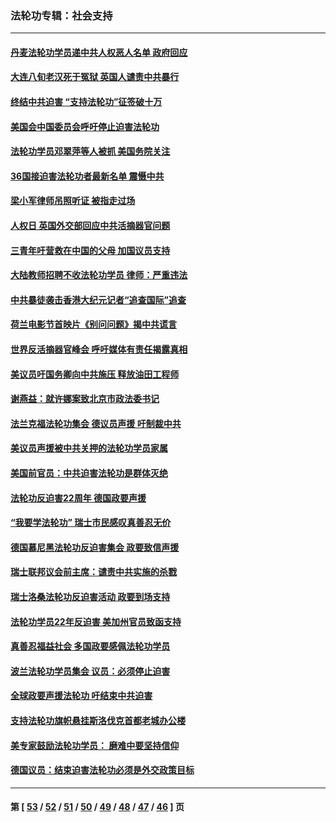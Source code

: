 ### 法轮功专辑：社会支持
---
#### [丹麦法轮功学员递中共人权恶人名单 政府回应](../../pages/nf4386/n13497482.md?01160430) 
#### [大连八旬老汉死于冤狱 英国人谴责中共暴行](../../pages/nf4386/n13480118.md?01160430) 
#### [终结中共迫害 “支持法轮功”征签破十万](../../pages/nf4386/n13471084.md?01160430) 
#### [美国会中国委员会呼吁停止迫害法轮功](../../pages/nf4386/n13465411.md?01160430) 
#### [法轮功学员邓翠萍等人被抓 美国务院关注](../../pages/nf4386/n13451524.md?01160430) 
#### [36国接迫害法轮功者最新名单 震慑中共](../../pages/nf4386/n13445909.md?01160430) 
#### [梁小军律师吊照听证 被指走过场](../../pages/nf4386/n13437662.md?01160430) 
#### [人权日 英国外交部回应中共活摘器官问题](../../pages/nf4386/n13430243.md?01160430) 
#### [三青年吁营救在中国的父母 加国议员支持](../../pages/nf4386/n13429744.md?01160430) 
#### [大陆教师招聘不收法轮功学员 律师：严重违法](../../pages/nf4386/n13365839.md?01160430) 
#### [中共暴徒袭击香港大纪元记者“追查国际”追查](../../pages/nf4386/n13343404.md?01160430) 
#### [荷兰电影节首映片《别问问题》揭中共谎言](../../pages/nf4386/n13321179.md?01160430) 
#### [世界反活摘器官峰会 呼吁媒体有责任揭露真相](../../pages/nf4386/n13264475.md?01160430) 
#### [美议员吁国务卿向中共施压 释放油田工程师](../../pages/nf4386/n13233845.md?01160430) 
#### [谢燕益：就许娜案致北京市政法委书记](../../pages/nf4386/n13182701.md?01160430) 
#### [法兰克福法轮功集会 德议员声援 吁制裁中共](../../pages/nf4386/n13175975.md?01160430) 
#### [美议员声援被中共关押的法轮功学员家属](../../pages/nf4386/n13158310.md?01160430) 
#### [美国前官员：中共迫害法轮功是群体灭绝](../../pages/nf4386/n13157750.md?01160430) 
#### [法轮功反迫害22周年 德国政要声援](../../pages/nf4386/n13143632.md?01160430) 
#### [“我要学法轮功” 瑞士市民感叹真善忍无价](../../pages/nf4386/n13129633.md?01160430) 
#### [德国慕尼黑法轮功反迫害集会 政要致信声援](../../pages/nf4386/n13129148.md?01160430) 
#### [瑞士联邦议会前主席：谴责中共实施的杀戮](../../pages/nf4386/n13127336.md?01160430) 
#### [瑞士洛桑法轮功反迫害活动 政要到场支持](../../pages/nf4386/n13119398.md?01160430) 
#### [法轮功学员22年反迫害 美加州官员致函支持](../../pages/nf4386/n13118879.md?01160430) 
#### [真善忍福益社会 多国政要感佩法轮功学员](../../pages/nf4386/n13116951.md?01160430) 
#### [波兰法轮功学员集会 议员：必须停止迫害](../../pages/nf4386/n13116685.md?01160430) 
#### [全球政要声援法轮功 吁结束中共迫害](../../pages/nf4386/n13114441.md?01160430) 
#### [支持法轮功旗帜悬挂斯洛伐克首都老城办公楼](../../pages/nf4386/n13112261.md?01160430) 
#### [美专家鼓励法轮功学员： 磨难中要坚持信仰](../../pages/nf4386/n13108359.md?01160430) 
#### [德国议员：结束迫害法轮功必须是外交政策目标](../../pages/nf4386/n13109600.md?01160430) 

---
#### 第 [ [53](./53.md?01160430) / [52](./52.md?01160430) / [51](./51.md?01160430) / [50](./50.md?01160430) / [49](./49.md?01160430) / [48](./48.md?01160430) / [47](./47.md?01160430) / [46](./46.md?01160430) ] 页
